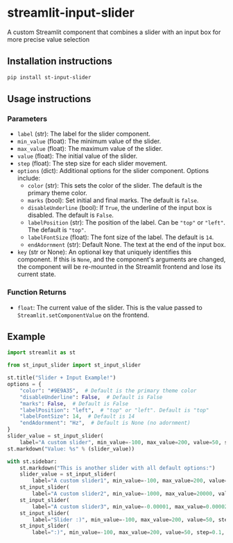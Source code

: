 # streamlit-input-slider
A custom Streamlit component that combines a slider with an input box for more precise value selection

## Installation instructions

```sh
pip install st-input-slider
```

## Usage instructions

### Parameters

- `label` (str): The label for the slider component.
- `min_value` (float): The minimum value of the slider.
- `max_value` (float): The maximum value of the slider.
- `value` (float): The initial value of the slider.
- `step` (float): The step size for each slider movement.
- `options` (dict): Additional options for the slider component. Options include:
  - `color` (str): This sets the color of the slider. The default is the primary theme color.
  - `marks` (bool): Set initial and final marks. The default is `false`.
  - `disableUnderline` (bool): If `True`, the underline of the input box is disabled. The default is `False`.
  - `labelPosition` (str): The position of the label. Can be `"top"` or `"left"`. The default is `"top"`.
  - `labelFontSize` (float): The font size of the label. The default is `14`.
  - `endAdornment` (str): Default None. The text at the end of the input box. 
- `key` (str or None): An optional key that uniquely identifies this component. If this is `None`, and the component's arguments are changed, the component will be re-mounted in the Streamlit frontend and lose its current state.

### Function Returns

- `float`: The current value of the slider. This is the value passed to `Streamlit.setComponentValue` on the frontend.

## Example

```python
import streamlit as st

from st_input_slider import st_input_slider

st.title("Slider + Input Example!")
options = {
    "color": "#9E9A35",  # Default is the primary theme color
    "disableUnderline": False,  # Default is False
    "marks": False,  # Default is False
    "labelPosition": "left",  # "top" or "left". Default is "top"
    "labelFontSize": 14,  # Default is 14
    "endAdornment": "Hz",  # Default is None (no adornment)
}
slider_value = st_input_slider(
    label="A custom slider", min_value=-100, max_value=200, value=50, step=0.1, options=options)
st.markdown("Value: %s" % (slider_value))

with st.sidebar:
    st.markdown("This is another slider with all default options:")
    slider_value = st_input_slider(
        label="A custom slider1", min_value=-100, max_value=200, value=50, step=0.1)
    st_input_slider(
        label="A custom slider2", min_value=-1000, max_value=20000, value=50, step=0.1, options={"marks": True, "labelPosition": "left"})
    st_input_slider(
        label="A custom slider3", min_value=-0.00001, max_value=0.00002, value=0.000015, step=0.000001, options={"marks": True, "labelPosition": "left"})
    st_input_slider(
        label="Slider :)", min_value=-100, max_value=200, value=50, step=0.1, options={"marks": True, "labelPosition": "left"})
    st_input_slider(
        label=":)", min_value=-100, max_value=200, value=50, step=0.1, options={"labelPosition": "left"})

```
